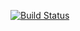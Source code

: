 [![Build Status](https://travis-ci.com/sadbuttrue1/third-step-movement.svg?token=WMr5dkyyAuZje4W6gQ7k&branch=master)](https://travis-ci.com/sadbuttrue1/third-step-movement)
